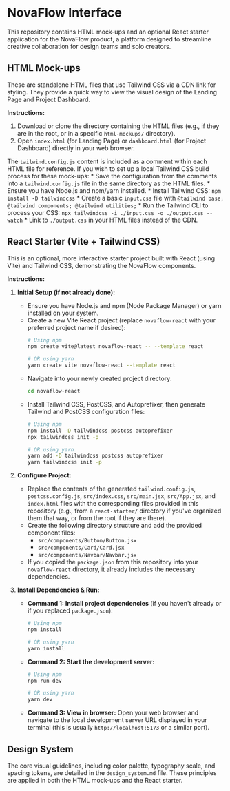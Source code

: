 # NovaFlow Interface

This repository contains HTML mock-ups and an optional React starter application for the NovaFlow product, a platform designed to streamline creative collaboration for design teams and solo creators.

## HTML Mock-ups

These are standalone HTML files that use Tailwind CSS via a CDN link for styling. They provide a quick way to view the visual design of the Landing Page and Project Dashboard.

**Instructions:**

1.  Download or clone the directory containing the HTML files (e.g., if they are in the root, or in a specific `html-mockups/` directory).
2.  Open `index.html` (for Landing Page) or `dashboard.html` (for Project Dashboard) directly in your web browser.

The `tailwind.config.js` content is included as a comment within each HTML file for reference. If you wish to set up a local Tailwind CSS build process for these mock-ups:
    *   Save the configuration from the comments into a `tailwind.config.js` file in the same directory as the HTML files.
    *   Ensure you have Node.js and npm/yarn installed.
    *   Install Tailwind CSS: `npm install -D tailwindcss`
    *   Create a basic `input.css` file with `@tailwind base; @tailwind components; @tailwind utilities;`
    *   Run the Tailwind CLI to process your CSS: `npx tailwindcss -i ./input.css -o ./output.css --watch`
    *   Link to `./output.css` in your HTML files instead of the CDN.

## React Starter (Vite + Tailwind CSS)

This is an optional, more interactive starter project built with React (using Vite) and Tailwind CSS, demonstrating the NovaFlow components.

**Instructions:**

1.  **Initial Setup (if not already done):**
    *   Ensure you have Node.js and npm (Node Package Manager) or yarn installed on your system.
    *   Create a new Vite React project (replace `novaflow-react` with your preferred project name if desired):
        ```bash
        # Using npm
        npm create vite@latest novaflow-react -- --template react
        ```
        ```bash
        # OR using yarn
        yarn create vite novaflow-react --template react
        ```
    *   Navigate into your newly created project directory:
        ```bash
        cd novaflow-react
        ```
    *   Install Tailwind CSS, PostCSS, and Autoprefixer, then generate Tailwind and PostCSS configuration files:
        ```bash
        # Using npm
        npm install -D tailwindcss postcss autoprefixer
        npx tailwindcss init -p
        ```
        ```bash
        # OR using yarn
        yarn add -D tailwindcss postcss autoprefixer
        yarn tailwindcss init -p
        ```

2.  **Configure Project:**
    *   Replace the contents of the generated `tailwind.config.js`, `postcss.config.js`, `src/index.css`, `src/main.jsx`, `src/App.jsx`, and `index.html` files with the corresponding files provided in this repository (e.g., from a `react-starter/` directory if you've organized them that way, or from the root if they are there).
    *   Create the following directory structure and add the provided component files:
        *   `src/components/Button/Button.jsx`
        *   `src/components/Card/Card.jsx`
        *   `src/components/Navbar/Navbar.jsx`
    *   If you copied the `package.json` from this repository into your `novaflow-react` directory, it already includes the necessary dependencies.

3.  **Install Dependencies & Run:**
    *   **Command 1: Install project dependencies** (if you haven't already or if you replaced `package.json`):
        ```bash
        # Using npm
        npm install
        ```
        ```bash
        # OR using yarn
        yarn install
        ```
    *   **Command 2: Start the development server:**
        ```bash
        # Using npm
        npm run dev
        ```
        ```bash
        # OR using yarn
        yarn dev
        ```
    *   **Command 3: View in browser:**
        Open your web browser and navigate to the local development server URL displayed in your terminal (this is usually `http://localhost:5173` or a similar port).

## Design System

The core visual guidelines, including color palette, typography scale, and spacing tokens, are detailed in the `design_system.md` file. These principles are applied in both the HTML mock-ups and the React starter.
